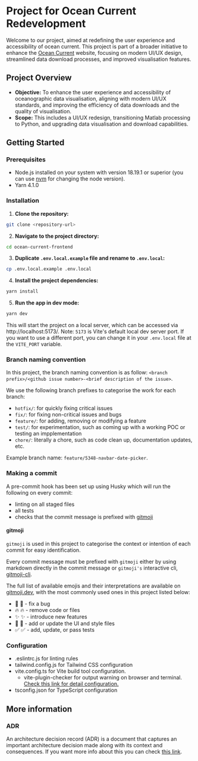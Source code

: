 # Project for Ocean Current Redevelopment

Welcome to our project, aimed at redefining the user experience and accessibility of ocean current. This project is part of a broader initiative to enhance the [Ocean Current](https://oceancurrent.aodn.org.au/) website, focusing on modern UI/UX design, streamlined data download processes, and improved visualisation features.

## Project Overview

- **Objective:** To enhance the user experience and accessibility of oceanographic data visualisation, aligning with modern UI/UX standards, and improving the efficiency of data downloads and the quality of visualisation.
- **Scope:** This includes a UI/UX redesign, transitioning Matlab processing to Python, and upgrading data visualisation and download capabilities.

## Getting Started

### Prerequisites

- Node.js installed on your system with version 18.19.1 or superior (you can use [nvm](https://github.com/nvm-sh/nvm) for changing the node version).
- Yarn 4.1.0

### Installation

1. **Clone the repository:**

```bash
git clone <repository-url>
```

2. **Navigate to the project directory:**

```bash
cd ocean-current-frontend
```

3. **Duplicate `.env.local.example` file and rename to `.env.local`:**

```bash
cp .env.local.example .env.local
```

4. **Install the project dependencies:**

```bash
yarn install
```

5. **Run the app in dev mode:**

```bash
yarn dev
```

This will start the project on a local server, which can be accessed via http://localhost:5173/.
Note: `5173` is Vite's default local dev server port. If you want to use a different port, you can change it in your `.env.local` file at the `VITE_PORT` variable.

### Branch naming convention

In this project, the branch naming convention is as follow: `<branch prefix>/<github issue number>-<brief description of the issue>`.

We use the following branch prefixes to categorise the work for each branch:

- `hotfix/`: for quickly fixing critical issues
- `fix/`: for fixing non-critical issues and bugs
- `feature/`: for adding, removing or modifying a feature
- `test/`: for experimentation, such as coming up with a working POC or testing an impplementation
- `chore/`: literally a chore, such as code clean up, documentation updates, etc.

Example branch name: `feature/5348-navbar-date-picker`.

### Making a commit

A pre-commit hook has been set up using Husky which will run the following on every commit:

- linting on all staged files
- all tests
- checks that the commit message is prefixed with [gitmoji](https://gitmoji.dev/)

#### gitmoji

`gitmoji` is used in this project to categorise the context or intention of each commit for easy identification.

Every commit message must be prefixed with `gitmoji` either by using markdown directly in the commit message or `gitmoji's` interactive cli, [gitmoji-cli](https://github.com/carloscuesta/gitmoji-cli).

The full list of available emojis and their interpretations are available on [gitmoji.dev](https://gitmoji.dev/), with the most commonly used ones in this project listed below:

- 🐛 :bug: - fix a bug
- 🔥 :fire: - remove code or files
- ✨ :sparkles: - introduce new features
- 💄 :lipstick: - add or update the UI and style files
- ✅ :white_check_mark: - add, update, or pass tests

### Configuration

- .eslintrc.js for linting rules
- tailwind.config.js for Tailwind CSS configuration
- vite.config.ts for Vite build tool configuration.
  - vite-plugin-checker for output warning on browser and terminal. [Check this link for detail configuration.](https://vite-plugin-checker.netlify.app/)
- tsconfig.json for TypeScript configuration

## More information

### ADR

An architecture decision record (ADR) is a document that captures an important architecture decision made along with its context and consequences.
If you want more info about this you can check [this link](https://github.com/joelparkerhenderson/architecture-decision-record?tab=readme-ov-file).
